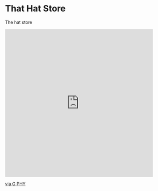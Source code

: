 # That Hat Store
The hat store
<iframe src="https://giphy.com/embed/kK073OBlEW0tG4yiIa" width="480" height="480" frameBorder="0" class="giphy-embed" allowFullScreen></iframe><p><a href="https://giphy.com/gifs/hat-hericane-the-label-kK073OBlEW0tG4yiIa">via GIPHY</a></p>
